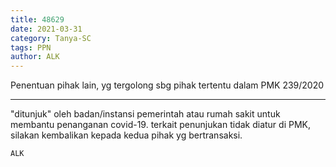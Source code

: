 ```yaml
---
title: 48629
date: 2021-03-31
category: Tanya-SC
tags: PPN
author: ALK
---
```


Penentuan pihak lain, yg tergolong sbg pihak tertentu dalam PMK 239/2020

---

"ditunjuk" oleh badan/instansi pemerintah atau rumah sakit untuk membantu penanganan covid-19. terkait penunjukan tidak diatur di PMK, silakan kembalikan kepada kedua pihak yg bertransaksi.

`ALK`
